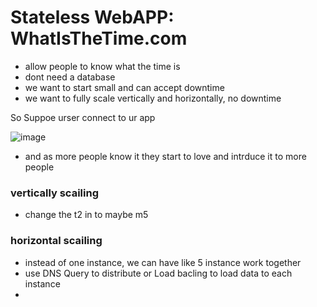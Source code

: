 # Stateless WebAPP: WhatIsTheTime.com
 - allow people to know what the time is
 - dont need a database
 - we want to start small and can accept downtime
 - we want to fully scale vertically and horizontally, no downtime


So Suppoe urser connect to ur app

![image](https://github.com/NghiaDangTran/solutions-architect/assets/33323750/163ceef4-1618-4ce8-989a-2ed65b35728f)

 - and as more people know it they start to love and intrduce it to more people
### vertically scailing
 - change the t2 in to maybe m5
### horizontal scailing
 - instead of one instance, we can have like 5 instance work together
 - use DNS Query to distribute or Load bacling to load data to each instance
 - 
 
